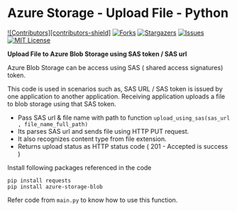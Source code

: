 # Azure Storage - Upload File - Python

[![Contributors][contributors-shield]][contributors-url]
[![Forks][forks-shield]][forks-url]
[![Stargazers][stars-shield]][stars-url]
[![Issues][issues-shield]][issues-url]
[![MIT License][license-shield]][license-url]

**Upload File to Azure Blob Storage using SAS token / SAS url**

Azure Blob Storage can be access using SAS ( shared access signatures) token. 

This code is used in scenarios such as, SAS URL / SAS token is issued by one application to another application.
Receiving application uploads a file to blob storage using that SAS token.

- Pass SAS url & file name with path to function `upload_using_sas(sas_url , file_name_full_path)`
- Its parses SAS url and sends file using HTTP PUT request. 
- It also recognizes content type from file extension.
- Returns upload status as HTTP status code ( 201 - Accepted is success )

Install following packages referenced in the code 

```
pip install requests 
pip install azure-storage-blob
```

Refer code from `main.py` to know how to use this function.


<!-- MARKDOWN LINKS & IMAGES -->
<!-- https://www.markdownguide.org/basic-syntax/#reference-style-links -->
[contributors-url]: https://github.com/IncubXperts/image_thumbnail_csharp/graphs/contributors
[forks-shield]: https://img.shields.io/github/forks/IncubXperts/image_thumbnail_csharp.svg?style=for-the-badge
[forks-url]: https://github.com/IncubXperts/image_thumbnail_csharp/network/members
[stars-shield]: https://img.shields.io/github/stars/IncubXperts/image_thumbnail_csharp.svg?style=for-the-badge
[stars-url]: https://github.com/IncubXperts/image_thumbnail_csharp/stargazers
[issues-shield]: https://img.shields.io/github/issues/IncubXperts/image_thumbnail_csharp.svg?style=for-the-badge
[issues-url]: https://github.com/IncubXperts/image_thumbnail_csharp/issues
[license-shield]: https://img.shields.io/github/license/IncubXperts/image_thumbnail_csharp.svg?style=for-the-badge
[license-url]: https://github.com/IncubXperts/image_thumbnail_csharp/blob/main/LICENSE
